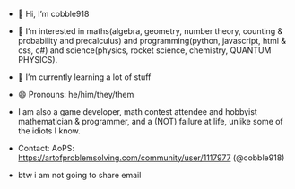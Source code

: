- 👋 Hi, I’m cobble918
- 👀 I’m interested in maths(algebra, geometry, number theory, counting & probability and precalculus) and programming(python, javascript, html & css, c#) and science(physics, rocket science, chemistry, QUANTUM PHYSICS).
- 🌱 I’m currently learning a lot of stuff
- 😄 Pronouns: he/him/they/them

- I am also a game developer, math contest attendee and hobbyist mathematician & programmer, and a (NOT) failure at life, unlike some of the idiots I know.


- Contact: AoPS: https://artofproblemsolving.com/community/user/1117977 (@cobble918)
- btw i am not going to share email

<!---
cobble918/cobble918 is a ✨ special ✨ repository because its `README.md` (this file) appears on your GitHub profile.
You can click the Preview link to take a look at your changes.
---
